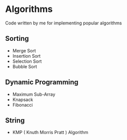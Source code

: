Algorithms
==========

Code written by me for implementing popular algorithms

## Sorting

* Merge Sort
* Insertion Sort
* Selection Sort
* Bubble Sort

## Dynamic Programming

* Maximum Sub-Array
* Knapsack
* Fibonacci

## String

* KMP ( Knuth Morris Pratt ) Algorithm

